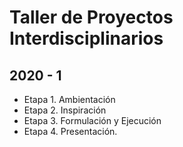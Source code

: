 # Taller de Proyectos Interdisciplinarios
## 2020 - 1

* Etapa 1. Ambientación
* Etapa 2. Inspiración
* Etapa 3. Formulación y Ejecución
* Etapa 4. Presentación.
